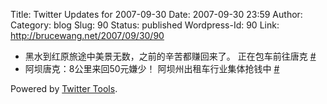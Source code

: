 Title: Twitter Updates for 2007-09-30
Date: 2007-09-30 23:59
Author:  
Category: blog
Slug: 90
Status: published
Wordpress-Id: 90
Link: http://brucewang.net/2007/09/30/90

-   黑水到红原旅途中美景无数，之前的辛苦都赚回来了。 正在包车前往唐克
    [\#](http://twitter.com/number5/statuses/302716742)
-   阿坝唐克：8公里来回50元嫌少！ 阿坝州出租车行业集体抢钱中
    [\#](http://twitter.com/number5/statuses/303168252)

Powered by [Twitter Tools](http://alexking.org/projects/wordpress).
